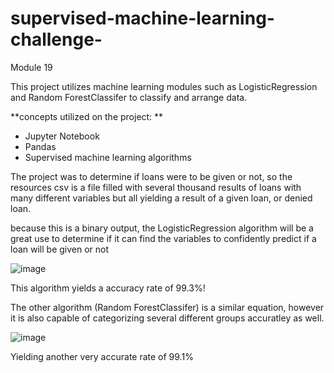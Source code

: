 # supervised-machine-learning-challenge-
Module 19

This project utilizes machine learning modules such as LogisticRegression and Random ForestClassifer to classify and arrange data.

**concepts utilized on the project: ** <br />
<ul>
<li>Jupyter Notebook</li>
<li>Pandas</li>
<li>Supervised machine learning algorithms</li>
</ul>

The project was to determine if loans were to be given or not, so the resources csv is a file filled with several thousand results of loans with many different variables
but all yielding a result of a given loan, or denied loan.

because this is a binary output, the LogisticRegression algorithm will be a great use to determine if it can find the variables to confidently predict if a loan will be given or not

![image](https://user-images.githubusercontent.com/106775945/201780011-14228253-b02d-479d-94a4-336ec3538d2a.png)

This algorithm yields a accuracy rate of 99.3%!

The other algorithm (Random ForestClassifer) is a similar equation, however it is also capable of categorizing several different groups accuratley as well.

![image](https://user-images.githubusercontent.com/106775945/201780182-0f38d8f2-8318-487b-a4ee-2eb1f1826464.png)

Yielding another very accurate rate of 99.1%



